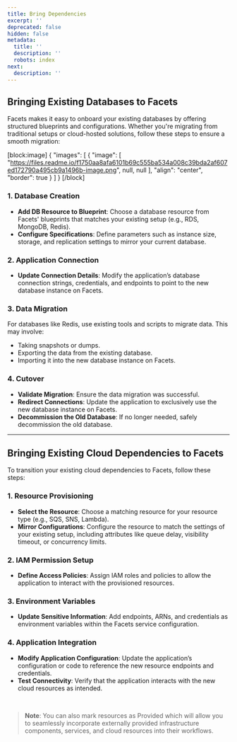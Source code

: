 ```yaml
---
title: Bring Dependencies
excerpt: ''
deprecated: false
hidden: false
metadata:
  title: ''
  description: ''
  robots: index
next:
  description: ''
---
```

## Bringing Existing Databases to Facets

Facets makes it easy to onboard your existing databases by offering structured blueprints and configurations. Whether you're migrating from traditional setups or cloud-hosted solutions, follow these steps to ensure a smooth migration:

[block:image]
{
  "images": [
    {
      "image": [
        "https://files.readme.io/f1750aa8afa6101b69c555ba534a008c39bda2af607ed172790a495cb9a1496b-image.png",
        null,
        null
      ],
      "align": "center",
      "border": true
    }
  ]
}
[/block]


### 1. Database Creation

- **Add DB Resource to Blueprint**: Choose a database resource from Facets' blueprints that matches your existing setup (e.g., RDS, MongoDB, Redis).  
- **Configure Specifications**: Define parameters such as instance size, storage, and replication settings to mirror your current database.

### 2. Application Connection

- **Update Connection Details**: Modify the application’s database connection strings, credentials, and endpoints to point to the new database instance on Facets.

### 3. Data Migration

For databases like Redis, use existing tools and scripts to migrate data. This may involve:  

- Taking snapshots or dumps.  
- Exporting the data from the existing database.  
- Importing it into the new database instance on Facets.

### 4. Cutover

- **Validate Migration**: Ensure the data migration was successful.  
- **Redirect Connections**: Update the application to exclusively use the new database instance on Facets.  
- **Decommission the Old Database**: If no longer needed, safely decommission the old database.

***

## Bringing Existing Cloud Dependencies to Facets

To transition your existing cloud dependencies to Facets, follow these steps:

### 1. Resource Provisioning

- **Select the Resource**: Choose a matching resource for your resource type (e.g., SQS, SNS, Lambda).  
- **Mirror Configurations**: Configure the resource to match the settings of your existing setup, including attributes like queue delay, visibility timeout, or concurrency limits.

### 2. IAM Permission Setup

- **Define Access Policies**: Assign IAM roles and policies to allow the application to interact with the provisioned resources.

### 3. Environment Variables

- **Update Sensitive Information**: Add endpoints, ARNs, and credentials as environment variables within the Facets service configuration.

### 4. Application Integration

- **Modify Application Configuration**: Update the application’s configuration or code to reference the new resource endpoints and credentials.  
- **Test Connectivity**: Verify that the application interacts with the new cloud resources as intended.

<br />

> **Note**: You can also mark resources as Provided which will allow you to seamlessly incorporate externally provided infrastructure components, services, and cloud resources into their workflows.